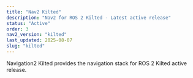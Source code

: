 ```yaml
---
title: "Nav2 Kilted"
description: "Nav2 for ROS 2 Kilted - Latest active release"
status: "Active"
order: 3
nav2_version: "kilted"
last_updated: 2025-08-07
slug: "kilted"
---
```


Navigation2 Kilted provides the navigation stack for ROS 2 Kilted active release.